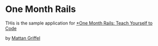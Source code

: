 # One Month Rails

THis is the sample application for
[*One Month Rails: Teach Yourself to Code](http://onemonthrails.com)

by [Mattan Griffel](http://mattangriffel.com)
